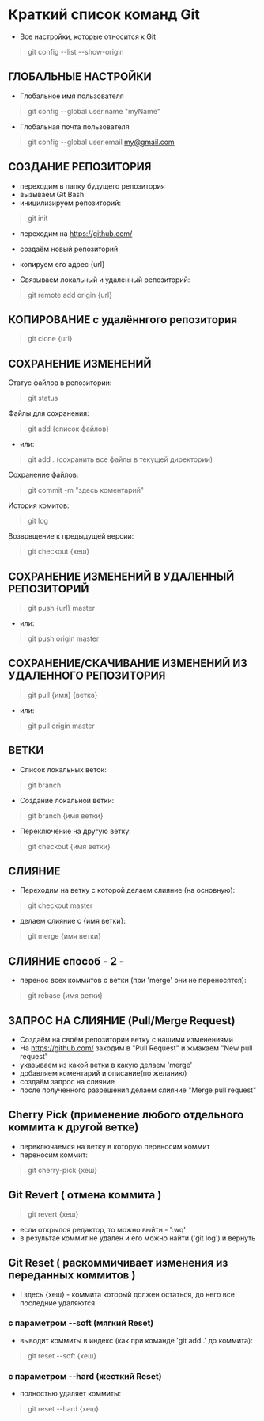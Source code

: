#  Краткий список команд Git

- Все настройки, которые относится к Git
>git config --list --show-origin

## ГЛОБАЛЬНЫЕ НАСТРОЙКИ

- Глобальное имя пользователя
>git config --global user.name "myName"

- Глобальная почта пользователя
>git config --global user.email my@gmail.com

## СОЗДАНИЕ РЕПОЗИТОРИЯ

- переходим в папку будущего репозитория 
- вызываем Git Bash
- иницилизируем репозиторий:
>git init

- переходим на https://github.com/
- создаём новый репозиторий
- копируем его адрес {url}

- Связываем локальный и удаленный репозиторий:
>git remote add origin {url}


## КОПИРОВАНИЕ с удалённгого репозитория
>git clone {url}

## СОХРАНЕНИЕ ИЗМЕНЕНИЙ

Статус файлов в репозитории:
>git status

Файлы для сохранения: 
>git add {список файлов}
- или:
>git add . (сохранить все файлы в текущей директории)

Сохранение файлов:
>git commit -m "здесь коментарий"

История комитов:
>git log

Возврвщение к предыдущей версии:
>git checkout {хеш}

## СОХРАНЕНИЕ ИЗМЕНЕНИЙ В УДАЛЕННЫЙ РЕПОЗИТОРИЙ
>git push {url} master
- или:
>git push origin master

## СОХРАНЕНИЕ/СКАЧИВАНИЕ ИЗМЕНЕНИЙ ИЗ УДАЛЕННОГО РЕПОЗИТОРИЯ
>git pull {имя} {ветка}
- или:
>git pull origin master

## ВЕТКИ

- Список локальных веток:
>git branch

- Создание локальной ветки:
>git branch {имя ветки}

- Переключение на другую ветку:
>git checkout {имя ветки}

## СЛИЯНИЕ

- Переходим на ветку с которой делаем слияние (на основную):
>git checkout master
- делаем слияние с {имя ветки}:
>git merge {имя ветки}

## СЛИЯНИЕ способ - 2 -

- перенос всех коммитов с ветки (при 'merge' они не переносятся):
>git rebase {имя ветки} 

## ЗАПРОС НА СЛИЯНИЕ (Pull/Merge Request)

- Создаём на своём репозитории ветку с нашими изменениями
- На https://github.com/ заходим в "Pull Request" и жмакаем "New pull request"
- указываем из какой ветки в какую делаем 'merge'
- добавляем коментарий и описание(по желанию)
- создаём запрос на слияние
- после полученного разрешения делаем слияние "Merge pull request"

## Cherry Pick (применение любого отдельного коммита к другой ветке)

- переключаемся на ветку в которую переносим коммит
- переносим коммит:
>git cherry-pick {хеш}

## Git Revert ( отмена коммита )

>git revert {хеш}
- если открылся редактор, то можно выйти - ':wq'
- в результае коммит не удален и его можно найти ('git log') и вернуть

## Git Reset ( раскоммичивает изменения из переданных коммитов )
- ! здесь {хеш} - коммита который должен остаться, до него все последние удаляются

### с параметром --soft (мягкий Reset)
- выводит коммиты в индекс (как при команде 'git add .' до коммита):
>git reset --soft {хеш}

### с параметром --hard (жесткий Reset)
- полностью удаляет коммиты:
>git reset --hard {хеш}